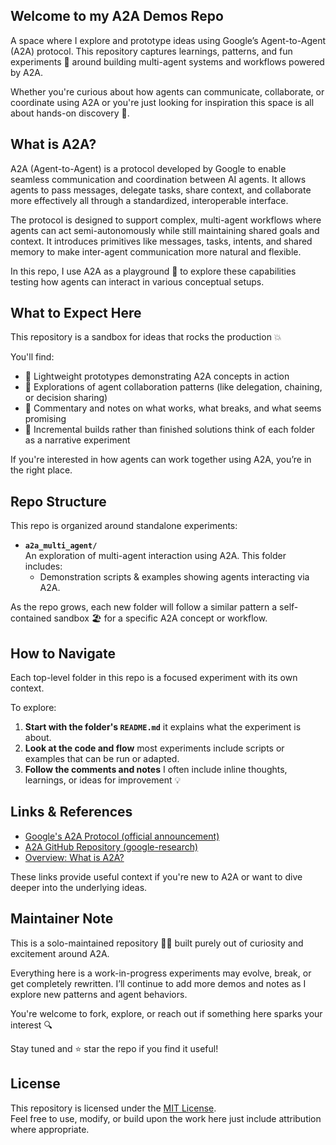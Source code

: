 ## Welcome to my A2A Demos Repo 
A space where I explore and prototype ideas using Google’s Agent-to-Agent (A2A) protocol. This repository captures learnings, patterns, and fun experiments 🎯 around building multi-agent systems and workflows powered by A2A.

Whether you're curious about how agents can communicate, collaborate, or coordinate using A2A or you're just looking for inspiration this space is all about hands-on discovery 🧪.

## What is A2A?

A2A (Agent-to-Agent) is a protocol developed by Google to enable seamless communication and coordination between AI agents. It allows agents to pass messages, delegate tasks, share context, and collaborate more effectively all through a standardized, interoperable interface.

The protocol is designed to support complex, multi-agent workflows where agents can act semi-autonomously while still maintaining shared goals and context. It introduces primitives like messages, tasks, intents, and shared memory to make inter-agent communication more natural and flexible.

In this repo, I use A2A as a playground 🧠 to explore these capabilities testing how agents can interact in various conceptual setups.

## What to Expect Here

This repository is a sandbox for ideas that rocks the production 💥

You'll find:

- 🧩 Lightweight prototypes demonstrating A2A concepts in action  
- 🤝 Explorations of agent collaboration patterns (like delegation, chaining, or decision sharing)  
- 📝 Commentary and notes on what works, what breaks, and what seems promising  
- 🔁 Incremental builds rather than finished solutions think of each folder as a narrative experiment

If you're interested in how agents can work together using A2A, you’re in the right place.

## Repo Structure

This repo is organized around standalone experiments:

- **`a2a_multi_agent/`**  
  An exploration of multi-agent interaction using A2A. This folder includes:  
  - Demonstration scripts & examples showing agents interacting via A2A.

As the repo grows, each new folder will follow a similar pattern a self-contained sandbox 🏖️ for a specific A2A concept or workflow.

## How to Navigate

Each top-level folder in this repo is a focused experiment with its own context.

To explore:

1. **Start with the folder's `README.md`** it explains what the experiment is about.  
2. **Look at the code and flow** most experiments include scripts or examples that can be run or adapted.  
3. **Follow the comments and notes** I often include inline thoughts, learnings, or ideas for improvement 💡

## Links & References

- [Google's A2A Protocol (official announcement)](https://blog.google/technology/ai/google-agent-to-agent-a2a/)
- [A2A GitHub Repository (google-research)](https://github.com/google-research/a2a)
- [Overview: What is A2A?](https://ai.google.dev/a2a)

These links provide useful context if you're new to A2A or want to dive deeper into the underlying ideas.

## Maintainer Note

This is a solo-maintained repository 🙋‍♂️ built purely out of curiosity and excitement around A2A.

Everything here is a work-in-progress experiments may evolve, break, or get completely rewritten. I’ll continue to add more demos and notes as I explore new patterns and agent behaviors.

You're welcome to fork, explore, or reach out if something here sparks your interest 🔍

Stay tuned and ⭐ star the repo if you find it useful!

## License

This repository is licensed under the [MIT License](LICENSE).  
Feel free to use, modify, or build upon the work here just include attribution where appropriate.
